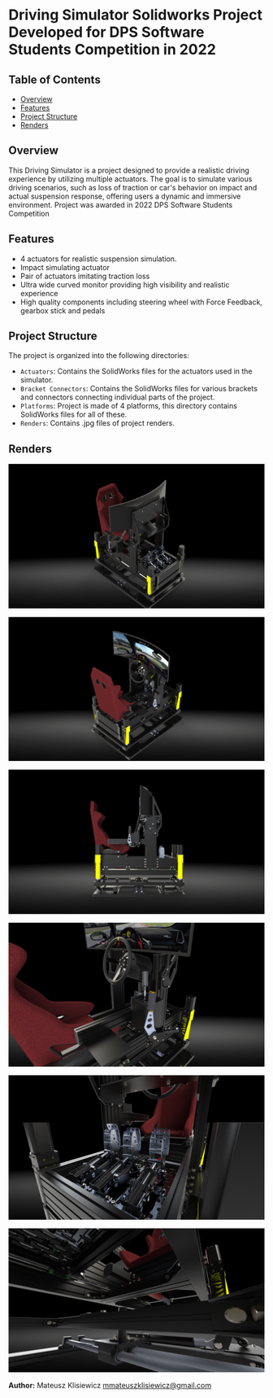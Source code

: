# Driving Simulator Solidworks Project Developed for DPS Software Students Competition in 2022

## Table of Contents
- [Overview](#overview)
- [Features](#features)
- [Project Structure](#project-structure)
- [Renders](#renders)

## Overview

This Driving Simulator is a project designed to provide a realistic driving experience by utilizing multiple actuators. The goal is to simulate various driving scenarios, such as loss of traction or car's behavior on impact and actual suspension response, offering users a dynamic and immersive environment. Project was awarded in 2022 DPS Software Students Competition

## Features

- 4 actuators for realistic suspension simulation.
- Impact simulating actuator
- Pair of actuators imitating traction loss
- Ultra wide curved monitor providing high visibility and realistic experience
- High quality components including steering wheel with Force Feedback, gearbox stick and pedals 

## Project Structure

The project is organized into the following directories:

- `Actuators`: Contains the SolidWorks files for the actuators used in the simulator.
- `Bracket Connectors`: Contains the SolidWorks files for various brackets and connectors connecting individual parts of the project.
- `Platforms`: Project is made of 4 platforms, this directory contains SolidWorks files for all of these.
- `Renders`: Contains .jpg files of project renders.

## Renders

![Simulator Main View](Renders/mainview.jpg)

![Simulator Monitor View](Renders/monitorview.jpg)

![Simulator Side View](Renders/sideview.jpg)

![Simulator Detail1](Renders/detail1.jpg)

![Simulator Detail2](Renders/detail2.jpg)

![Simulator Detail3](Renders/detail3.jpg)


**Author:**
Mateusz Klisiewicz
mmateuszklisiewicz@gmail.com
